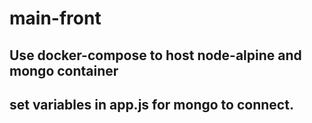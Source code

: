 # main-front
## Use docker-compose to host node-alpine and mongo container
## set variables in app.js for mongo to connect.
